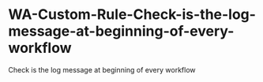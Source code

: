 # WA-Custom-Rule-Check-is-the-log-message-at-beginning-of-every-workflow
Check is the log message at beginning of every workflow
